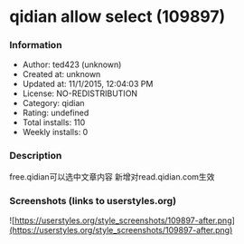 # qidian allow select (109897)

### Information
- Author: ted423 (unknown)
- Created at: unknown
- Updated at: 11/1/2015, 12:04:03 PM
- License: NO-REDISTRIBUTION
- Category: qidian
- Rating: undefined
- Total installs: 110
- Weekly installs: 0


### Description
free.qidian可以选中文章内容
新增对read.qidian.com生效


### Screenshots (links to userstyles.org)
![https://userstyles.org/style_screenshots/109897-after.png](https://userstyles.org/style_screenshots/109897-after.png)


